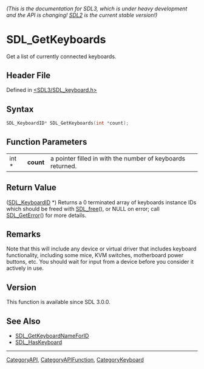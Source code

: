 ###### (This is the documentation for SDL3, which is under heavy development and the API is changing! [SDL2](https://wiki.libsdl.org/SDL2/) is the current stable version!)
# SDL_GetKeyboards

Get a list of currently connected keyboards.

## Header File

Defined in [<SDL3/SDL_keyboard.h>](https://github.com/libsdl-org/SDL/blob/main/include/SDL3/SDL_keyboard.h)

## Syntax

```c
SDL_KeyboardID* SDL_GetKeyboards(int *count);
```

## Function Parameters

|       |           |                                                            |
| ----- | --------- | ---------------------------------------------------------- |
| int * | **count** | a pointer filled in with the number of keyboards returned. |

## Return Value

([SDL_KeyboardID](SDL_KeyboardID) *) Returns a 0 terminated array of
keyboards instance IDs which should be freed with [SDL_free](SDL_free)(),
or NULL on error; call [SDL_GetError](SDL_GetError)() for more details.

## Remarks

Note that this will include any device or virtual driver that includes
keyboard functionality, including some mice, KVM switches, motherboard
power buttons, etc. You should wait for input from a device before you
consider it actively in use.

## Version

This function is available since SDL 3.0.0.

## See Also

- [SDL_GetKeyboardNameForID](SDL_GetKeyboardNameForID)
- [SDL_HasKeyboard](SDL_HasKeyboard)

----
[CategoryAPI](CategoryAPI), [CategoryAPIFunction](CategoryAPIFunction), [CategoryKeyboard](CategoryKeyboard)

